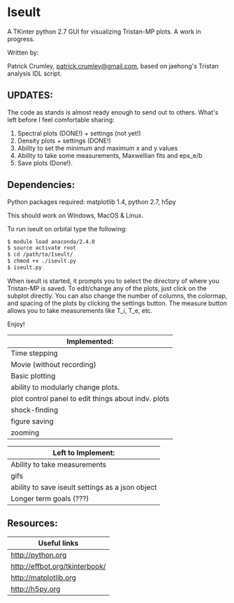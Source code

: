 # Iseult

A TKinter python 2.7 GUI for visualizing Tristan-MP plots. A work in progress.

Written by:

Patrick Crumley, patrick.crumley@gmail.com, based on jaehong's Tristan analysis
IDL script.

UPDATES:
-------
The code as stands is almost ready enough to send out to others.
What's left before I feel comfortable sharing:
1) Spectral plots (DONE!) + settings (not yet!)
2) Density plots + settings (DONE!)   
3) Ability to set the minimum and maximum x and y values
4) Ability to take some measurements, Maxwellian fits and eps_e/b
5) Save plots (Done!).


Dependencies:
-------------

Python packages required: matplotlib 1.4, python 2.7, h5py

This should work on Windows, MacOS & Linux.

To run iseult on orbital type the following:
```bash
$ module load anaconda/2.4.0
$ source activate root
$ cd /path/to/Iseult/
$ chmod +x ./iseult.py
$ iseult.py
```

When iseult is started, it prompts you to select the directory of where you
Tristan-MP is saved. To edit/change any of the plots, just click on the subplot
directly. You can also change the number of columns, the colormap, and spacing
of the plots by clicking the settings button. The measure button allows you to
take measurements like T_i, T_e, etc.

Enjoy!


| Implemented: |
| ------------ |
| Time stepping |
| Movie (without recording) |
| Basic plotting |
| ability to modularly change plots. |
| plot control panel to edit things about indv. plots |
| shock-finding |
| figure saving |
| zooming |


| Left to Implement:|
| ------------------ |
| Ability to take measurements |
| gifs |
| ability to save iseult settings as a json object|
| Longer term goals (???)|

Resources:
----------
| Useful links |
| ----------------------- |
| http://python.org |
| http://effbot.org/tkinterbook/ |
| http://matplotlib.org |
| http://h5py.org |
